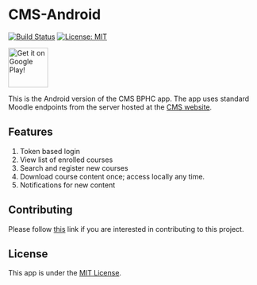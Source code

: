 # CMS-Android
[![Build Status](https://travis-ci.org/crux-bphc/CMS-Android.svg?branch=development)](https://travis-ci.org/crux-bphc/CMS-Android)
[![License: MIT](https://img.shields.io/badge/License-MIT-yellow.svg)](https://opensource.org/licenses/MIT)

<a href ="https://play.google.com/store/apps/details?id=crux.bphc.cms" target="_blank"><img src="google_play_badge.svg" alt="Get it on Google Play!" height="80"/></a>

This is the Android version of the CMS BPHC app. The app uses standard Moodle endpoints from the server hosted at the [CMS website](https://td.bits-hyderabad.ac.in/moodle/).

## Features
1. Token based login
2. View list of enrolled courses
3. Search and register new courses
4. Download course content once; access locally any time.
5. Notifications for new content

## Contributing
Please follow [this](CONTRIBUTING.md) link if you are interested in contributing to this project.

## License
This app is under the [MIT License](LICENSE).
